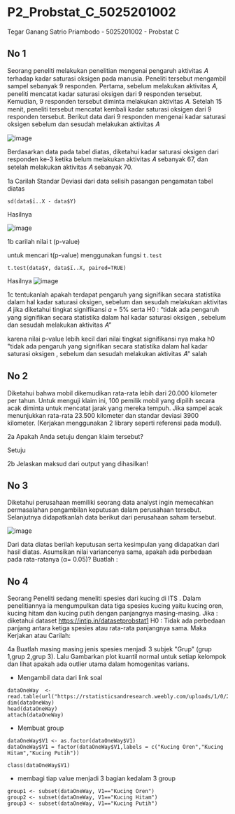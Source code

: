 # P2_Probstat_C_5025201002
Tegar Ganang Satrio Priambodo - 5025201002 - Probstat C

## No 1
Seorang peneliti melakukan penelitian mengenai pengaruh aktivitas 𝐴 terhadap kadar saturasi oksigen pada manusia. Peneliti tersebut mengambil sampel sebanyak 9 responden. Pertama, sebelum melakukan aktivitas 𝐴, peneliti mencatat kadar saturasi oksigen dari 9 responden tersebut. Kemudian, 9 responden tersebut diminta melakukan aktivitas 𝐴. Setelah 15 menit, peneliti tersebut mencatat kembali kadar saturasi oksigen dari 9 responden tersebut. Berikut data dari 9 responden mengenai kadar saturasi oksigen sebelum dan sesudah melakukan aktivitas 𝐴

![image](https://user-images.githubusercontent.com/85062827/170867578-8bfffcbd-5aac-45d8-b445-1d2d31b5dd4f.png)

Berdasarkan data pada tabel diatas, diketahui kadar saturasi oksigen dari responden ke-3 ketika belum melakukan aktivitas 𝐴 sebanyak 67, dan setelah melakukan aktivitas 𝐴 sebanyak 70.

1a
Carilah Standar Deviasi dari data selisih pasangan pengamatan tabel diatas

```
sd(data$ï..X - data$Y)
```

Hasilnya

![image](https://user-images.githubusercontent.com/85062827/170867855-5b5739d3-83b4-4ffb-ac01-c1ddff957456.png)

1b
carilah nilai t (p-value)

untuk mencari t(p-value) menggunakan fungsi `t.test`
```
t.test(data$Y, data$ï..X, paired=TRUE)
```

Hasilnya
![image](https://user-images.githubusercontent.com/85062827/170867988-2df5ac57-127c-4185-9a09-e6eacb12f304.png)

1c
tentukanlah apakah terdapat pengaruh yang signifikan secara statistika dalam hal kadar saturasi oksigen, sebelum dan sesudah melakukan aktivitas 𝐴 jika diketahui tingkat signifikansi 𝛼 = 5% serta H0 : “tidak ada pengaruh yang signifikan secara statistika dalam hal kadar saturasi oksigen , sebelum dan sesudah melakukan aktivitas 𝐴”

karena nilai p-value lebih kecil dari nilai tingkat signifikansi nya maka h0 "tidak ada pengaruh yang signifikan secara statistika dalam hal kadar saturasi oksigen , sebelum dan sesudah melakukan aktivitas 𝐴" salah

## No 2
Diketahui bahwa mobil dikemudikan rata-rata lebih dari 20.000 kilometer per tahun. Untuk menguji klaim ini, 100 pemilik mobil yang dipilih secara acak diminta untuk mencatat jarak yang mereka tempuh. Jika sampel acak menunjukkan rata-rata 23.500 kilometer dan standar deviasi 3900 kilometer. (Kerjakan menggunakan 2 library seperti referensi pada modul).

2a
Apakah Anda setuju dengan klaim tersebut?

Setuju

2b
Jelaskan maksud dari output yang dihasilkan!

## No 3
Diketahui perusahaan memiliki seorang data analyst ingin memecahkan permasalahan pengambilan keputusan dalam perusahaan tersebut. Selanjutnya didapatkanlah data berikut dari perusahaan saham tersebut.

![image](https://user-images.githubusercontent.com/85062827/170868162-77b29c63-1d67-4054-8ac0-b311ca5769b0.png)

Dari data diatas berilah keputusan serta kesimpulan yang didapatkan dari hasil diatas. Asumsikan nilai variancenya sama, apakah ada perbedaan pada rata-ratanya (α= 0.05)? Buatlah :

## No 4

Seorang Peneliti sedang meneliti spesies dari kucing di ITS . Dalam penelitiannya ia mengumpulkan data tiga spesies kucing yaitu kucing oren, kucing hitam dan kucing putih dengan panjangnya masing-masing. Jika : diketahui dataset https://intip.in/datasetprobstat1 H0 : Tidak ada perbedaan panjang antara ketiga spesies atau rata-rata panjangnya sama. Maka Kerjakan atau Carilah:

4a
Buatlah masing masing jenis spesies menjadi 3 subjek "Grup" (grup 1,grup 2,grup 3). Lalu Gambarkan plot kuantil normal untuk setiap kelompok dan lihat apakah ada outlier utama dalam homogenitas varians.

- Mengambil data dari link soal

```
dataOneWay  <- read.table(url("https://rstatisticsandresearch.weebly.com/uploads/1/0/2/6/1026585/onewayanova.txt"))
dim(dataOneWay)
head(dataOneWay)
attach(dataOneWay)
```

- Membuat group

```
dataOneWay$V1 <- as.factor(dataOneWay$V1)
dataOneWay$V1 = factor(dataOneWay$V1,labels = c("Kucing Oren","Kucing Hitam","Kucing Putih"))

class(dataOneWay$V1)
```

- membagi tiap value menjadi 3 bagian kedalam 3 group
```
group1 <- subset(dataOneWay, V1=="Kucing Oren")
group2 <- subset(dataOneWay, V1=="Kucing Hitam")
group3 <- subset(dataOneWay, V1=="Kucing Putih")
```



